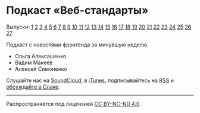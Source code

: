 # Подкаст «Веб-стандарты»

Выпуски: [1](episodes/episode-1.md) [2](episodes/episode-2.md) [3](episodes/episode-3.md) [4](episodes/episode-4.md) [5](episodes/episode-5.md) [6](episodes/episode-6.md) [7](episodes/episode-7.md) [8](episodes/episode-8.md) [9](episodes/episode-9.md) [10](episodes/episode-10.md) [11](episodes/episode-11.md) [12](episodes/episode-12.md) [13](episodes/episode-13.md) [14](episodes/episode-14.md) [15](episodes/episode-15.md) [16](episodes/episode-16.md) [17](episodes/episode-17.md) [18](episodes/episode-18.md) [19](episodes/episode-19.md) [20](episodes/episode-20.md) [21](episodes/episode-21.md) [22](episodes/episode-22.md) [23](episodes/episode-23.md) [24](episodes/episode-24.md) [25](episodes/episode-25.md) [26](episodes/episode-26.md) [27](episodes/episode-27.md).

Подкаст с новостями фронтенда за минувшую неделю.

- Ольга Алексашенко
- Вадим Макеев
- Алексей Симоненко

Слушайте нас на [SoundCloud](https://soundcloud.com/web-standards), в [iTunes](https://itunes.apple.com/ru/podcast/veb-standarty/id1080500016), подписывайтесь на [RSS](http://feeds.soundcloud.com/users/soundcloud:users:202737209/sounds.rss) и [обсуждайте в Слаке](https://web-standards.slack.com/messages/podcast/).

---
Распространяется под лицензией [СС BY-NC-ND 4.0](LICENSE.md).
